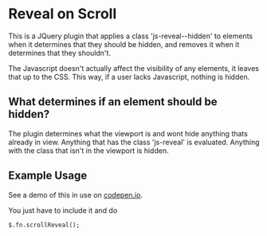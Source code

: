 Reveal on Scroll
================

This is a JQuery plugin that applies a class 'js-reveal--hidden' to elements when it 
determines that they should be hidden, and removes it when it determines that they
shouldn't. 

The Javascript doesn't actually affect the visibility of any elements, it leaves that up to 
the CSS. This way, if a user lacks Javascript, nothing is hidden.

What determines if an element should be hidden?
-----------------------------------------------

The plugin determines what the viewport is and wont hide anything thats already in view. Anything that has
the class 'js-reveal' is evaluated. Anything with the class that isn't in the viewport is hidden.

Example Usage
-------------

See a demo of this in use on [codepen.io](http://codepen.io/robcopeland/pen/bNgOzw).

You just have to include it and do

`$.fn.scrollReveal();`